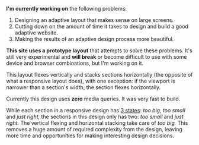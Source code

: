 **I'm currently working on** the following problems:

1. Designing an adaptive layout that makes sense on large screens.
2. Cutting down on the amount of time it takes to design and build a good adaptive website.
3. Making the results of an adaptive design process more beautiful.

**This site uses a prototype layout** that attempts to solve these problems. It's still very experimental and **will break** or become difficult to use with some device and browser combinations, but I'm working on it.

This layout flexes vertically and stacks sections horizontally (the opposite of what a responsive layout does), with one exception: if the viewport is narrower than a section's width, the section flexes horizontally.

Currently this design uses **zero** media queries. It was very fast to build.

While each section in a responsive design has [3 states](http://www.designbyfront.com/demo/goldilocks-approach/): _too big, too small_ and _just right,_ the sections in this design only has two: _too small_ and _just right._ The vertical flexing and horizontal stacking take care of _too big._ This removes a huge amount of required complexity from the design, leaving more time and opportunities for making interesting design decisions.